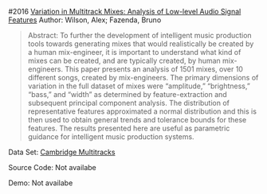 #2016 [Variation in Multitrack Mixes: Analysis of Low-level Audio Signal Features](http://www.aes.org/e-lib/browse.cfm?elib=18332)
Author: Wilson, Alex; Fazenda, Bruno
>Abstract: To further the development of intelligent music production tools towards generating mixes that would realistically be created by a human mix-engineer, it is important to understand what kind of mixes can be created, and are typically created, by human mix-engineers. This paper presents an analysis of 1501 mixes, over 10 different songs, created by mix-engineers. The primary dimensions of variation in the full dataset of mixes were “amplitude,” “brightness,” “bass,” and “width” as determined by feature-extraction and subsequent principal component analysis. The distribution of representative features approximated a normal distribution and this is then used to obtain general trends and tolerance bounds for these features. The results presented here are useful as parametric guidance for intelligent music production systems.

Data Set: [Cambridge Multitracks](http://www.cambridge-mt.com)

Source Code: Not availabe

Demo: Not availabe

